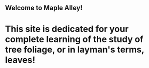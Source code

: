 ## Welcome to Maple Alley!
# This site is dedicated for your complete learning of the study of tree foliage, or in layman's terms, leaves!

